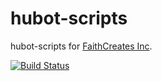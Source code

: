 hubot-scripts
==============================================================================

hubot-scripts for [FaithCreates Inc](http://www.faithcreates.co.jp/).

[![Build Status](https://travis-ci.org/faithcreates/hubot-scripts.png)](https://travis-ci.org/faithcreates/hubot-scripts)
